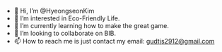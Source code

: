 - 👋 Hi, I’m @HyeongseonKim
- 👀 I’m interested in Eco-Friendly Life.
- 🌱 I’m currently learning how to make the great game.
- 💞️ I’m looking to collaborate on BIB.
- 📫 How to reach me is just contact my email: gudtjs2912@gmail.com

<!---
HyeongseonKim/HyeongseonKim is a ✨ special ✨ repository because its `README.md` (this file) appears on your GitHub profile.
You can click the Preview link to take a look at your changes.
--->

